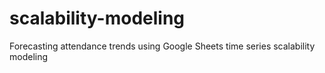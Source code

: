 # scalability-modeling
Forecasting attendance trends using Google Sheets time series scalability modeling
